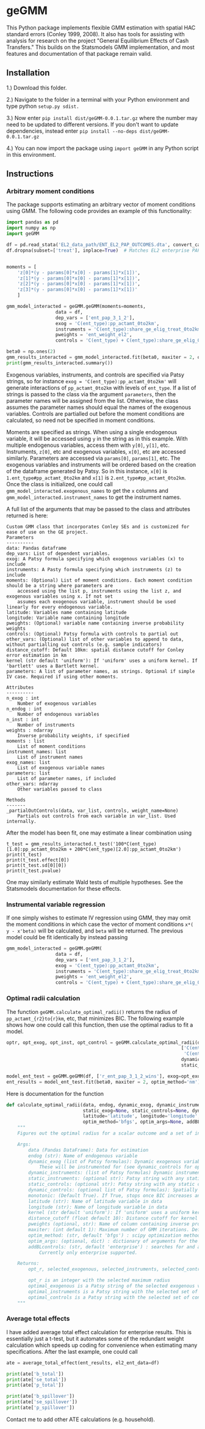 # geGMM 

This Python package implements flexible GMM estimation with spatial HAC standard errors (Conley 1999, 2008). It also has tools for assisting with analysis for research on the project "General Equilibrium Effects of Cash Transfers." This builds on the Statsmodels GMM implementation, and most features and documentation of that package remain valid.

## Installation 

1.) Download this folder. 

2.) Navigate to the folder in a terminal with your Python environment and type python `setup.py sdist.` 

3.) Now enter `pip install dist/geGMM-0.0.1.tar.gz` where the number may need to be updated to different versions. If you don't want to update dependencies, instead enter `pip install --no-deps dist/geGMM-0.0.1.tar.gz`

4.) You can now import the package using `import geGMM` in any Python script in this environment. 

## Instructions 

### Arbitrary moment conditions 

The package supports estimating an arbitrary vector of moment conditions using GMM. The following code provides an example of this functionality: 

```python
import pandas as pd
import numpy as np 
import geGMM

df = pd.read_stata('EL2_data_path/ENT_EL2_PAP_OUTCOMES.dta', convert_categoricals=False)
df.dropna(subset=['treat'], inplace=True)  # Matches EL2 enterprise PAP analysis 


moments = [
    'z[0]*(y - params[0]*x[0] - params[1]*x[1])',
    'z[1]*(y - params[0]*x[0] - params[1]*x[1])',
    'z[2]*(y - params[0]*x[0] - params[1]*x[1])',
    'z[3]*(y - params[0]*x[0] - params[1]*x[1])'
    ]

gmm_model_interacted = geGMM.geGMM(moments=moments, 
                  data = df, 
                  dep_vars = ['ent_pap_3_1_2'],
                  exog = 'C(ent_type):pp_actamt_0to2km', 
                  instruments = 'C(ent_type):share_ge_elig_treat_0to2km + C(ent_type):share_ge_elig_treat_0to2km:share_ge_elig_0to2km',
                  pweights = 'ent_weight_el2',
                  controls = 'C(ent_type) + C(ent_type):share_ge_elig_0to2km + C(wave)')

beta0 = np.ones(2)
gmm_results_interacted = gmm_model_interacted.fit(beta0, maxiter = 2, optim_method='nm')  # Just identified so just want one-step
print(gmm_results_interacted.summary())

```

Exogenous variables, instruments, and controls are specified via Patsy strings, so for instance `exog = 'C(ent_type):pp_actamt_0to2km'` will generate interactions of `pp_actamt_0to2km` with levels of `ent_type`. If a list of strings is passed to the class via the argument `parameters`, then the parameter names will be assigned from the list. Otherwise, the class assumes the parameter names should equal the names of the exogenous variables. Controls are partialled out before the moment conditions are calculated, so need not be specified in moment conditions. 

Moments are specified as strings. When using a single endogenous variable, it will be accessed using `y` in the string as in this example. With multiple endogenous variables, access them with `y[0]`, `y[1]`, etc. Instruments, `z[0]`, etc and exogenous variables, `x[0]`, etc are accessed similarly. Parameters are accessed via `params[0]`, `params[1]`, etc. The exogenous variables and instruments will be ordered based on the creation of the dataframe generated by Patsy. So in this instance, `x[0]` is `1.ent_type#pp_actamt_0to2km` and `x[1]` is `2.ent_type#pp_actamt_0to2km`. Once the class is initialized, one could call `gmm_model_interacted.exogenous_names` to get the `x` columns and `gmm_model_interacted.instrument_names` to get the instrument names. 

A full list of the arguments that may be passed to the class and attributes returned is here: 

```
Custom GMM class that incorporates Conley SEs and is customized for ease of use on the GE project.
Parameters
----------
data: Pandas dataframe 
dep_vars: List of dependent variables.  
exog: A Patsy formula specifying which exogenous variables (x) to include 
instruments: A Pasty formula specifying which instruments (z) to include 
moments: (Optional) List of moment conditions. Each moment condition should be a string where parameters are 
    accessed using the list p, instruments using the list z, and exogenous variables using x. If not set 
    assumes each exogenous variable, instrument should be used linearly for every endogenous variable.
latitude: Variables name containing latitude 
longitude: Variable name containing longitude 
pweights: (Optional) variable name containing inverse probability weights  
controls: (Optional) Patsy formula with controls to partial out 
other_vars: (Optional) list of other variables to append to data, without partialling out controls (e.g. sample indicators)
distance_cutoff: Default 10km: spatial distance cutoff for Conley error estimation in km
kernel (str default 'uniform'): If 'uniform' uses a uniform kernel. If 'bartlett' uses a Bartlett kernel. 
parameters: A list of parameter names, as strings. Optional if simple IV case. Required if using other moments.

Attributes
----------
n_exog : int
    Number of exogenous variables
n_endog : int
    Number of endogenous variables
n_inst : int 
    Number of instruments 
weights : ndarray
    Inverse probability weights, if specified 
moments : list
    List of moment conditions
instrument_names: list 
    List of instrument names
exog_names: list 
    List of exogenous variable names
parameters: list 
    List of parameter names, if included
other_vars: ndarray
    Other variables passed to class

Methods
-------
_partialOutControls(data, var_list, controls, weight_name=None)
    Partials out controls from each variable in var_list. Used internally.
```

After the model has been fit, one may estimate a linear combination using 

```
t_test = gmm_results_interacted.t_test('100*C(ent_type)[1.0]:pp_actamt_0to2km + 200*C(ent_type)[2.0]:pp_actamt_0to2km')
print(t_test) 
print(t_test.effect[0])
print(t_test.sd[0][0])
print(t_test.pvalue)
```

One may similarly estimate Wald tests of multiple hypotheses. See the Statsmodels documentation for these effects. 

### Instrumental variable regression 

If one simply wishes to estimate IV regression using GMM, they may omit the moment conditions in which case the vector of moment conditions `x*( y - x'beta)` will be calculated, and `beta` will be returned. The previous model could be fit identically by instead passing

```python
gmm_model_interacted = geGMM.geGMM( 
                  data = df, 
                  dep_vars = ['ent_pap_3_1_2'],
                  exog = 'C(ent_type):pp_actamt_0to2km', 
                  instruments = 'C(ent_type):share_ge_elig_treat_0to2km + C(ent_type):share_ge_elig_treat_0to2km:share_ge_elig_0to2km',
                  pweights = 'ent_weight_el2',
                  controls = 'C(ent_type) + C(ent_type):share_ge_elig_0to2km + C(wave)')
```

### Optimal radii calculation 

The function `geGMM.calculate_optimal_radii()` returns the radius of `pp_actamt_{r2}to{r}km`, etc, that minimizes BIC. The following example shows how one could call this function, then use the optimal radius to fit a model. 

```python
optr, opt_exog, opt_inst, opt_control = geGMM.calculate_optimal_radii(df, 'r_ent_pap_3_3_4_PPP_wins', ['C(ent_type):pp_actamt_{}to{}km'], 
                                                                ['C(ent_type):share_ge_elig_treat_{}to{}km',
                                                                 'C(ent_type):share_ge_elig_treat_{}to{}km:share_ge_elig_{}to{}km'], 
                                                                dynamic_controls = ['C(ent_type):share_ge_elig_{}to{}km'],
                                                                static_controls='C(ent_type) + C(wave)', pweights='ent_weight_el2')

model_ent_test = geGMM.geGMM(df, ['r_ent_pap_3_1_2_wins'], exog=opt_exog, instruments=opt_inst, controls=opt_control, pweights='ent_weight_el2')
ent_results = model_ent_test.fit(beta0, maxiter = 2, optim_method='nm')
```

Here is documentation for the function 

```python
def calculate_optimal_radii(data, endog, dynamic_exog, dynamic_instruments, static_instruments=None, 
                            static_exog=None, static_controls=None, dynamic_controls=None, monotonic=True,
                            latitude='latitude', longitude='longitude', kernel='uniform', distance_cutoff=10, pweights=None, maxiter=1,
                            optim_method='bfgs', optim_args=None, addBLcontrols='enterprise'):
    """
    Figures out the optimal radius for a scalar outcome and a set of instruments by minimizing BIC. Only supports a single outcome.

    Args: 
        data (Pandas DataFrame): Data for estimation 
        endog (str): Name of endogenous variable 
        dynamic_exog (list of Patsy formulas): Dynamic exogenous variables in form of var_{}to{}km, where {} and {} will be filled with r-2 r km in loop. 
            These will be instrumented for (see dynamic_controls for optional controls)
        dynamic_instruments: (list of Patsy formulas) Dynamic instruments in form of var_{}to{}km, where {} and {} will be filled with r-2 r km in loop
        static_instruments: (optional str): Patsy string with any static instruments to include 
        static_controls: (optional str): Patsy string with any static controls (e.g. FEs) to include 
        dynamic_controls: (optional list of Patsy formulas): Spatially varying controls specified as Patsys formulas of var_{}to{}km, where {} and {} will be filled with r-2 r km in loop
        monotonic: (Default True). If True, stops once BIC increases and returns the prior value. Faster but less robust. 
        latitude (str): Name of latitude variable in data 
        longitude (str): Name of longitude variable in data
        kernel (str default 'uniform'): If 'uniform' uses a uniform kernel. If 'bartlett' uses a Bartlett kernel. If 'pos_def' uses (1 - dist/dist_cutoff)^2 to ensure positive definite covariance. 
        distance_cutoff (float default 10): Distance cutoff for kernel in km 
        pweights (optional, str): Name of column containing inverse probability weights in data 
        maxiter: (int default 1): Maximum number of GMM iterations. Default is 1, but if using 2 step GMM performance is better with set to 2.
        optim_method: (str, default 'bfgs') : scipy optimization method. bfgs is default for speed, 'nm' is more robust but slower. 
        optim_args: (optional, dict) : dictionary of arguments for the optimization algorithm (e.g. increase max iterations)
        addBLcontrols: (str, default 'enterprise') : searches for and adds BL controls if available. Default is to add enterprise BL controls.
            Currently only enterprise supported.

    Returns:
        opt_r, selected_exogenous, selected_instruments, selected_controls 

        opt_r is an integer with the selected maximum radius 
        optimal_exogenous is a Patsy string of the selected exogenous variables 
        optimal_instruments is a Patsy string with the selected set of instruments 
        optimal_controls is a Patsy string with the selected set of controls 
    """
```

### Average total effects 

I have added average total effect calculation for enterprise results. This is essentially just a t-test, but it automates some of the redundant weight calculation which speeds up coding for convenience when estimating many specifications. After the last example, one could call 

```python
ate = average_total_effect(ent_results, el2_ent_data=df)

print(ate['b_total'])
print(ate['se_total'])
print(ate['p_total'])

print(ate['b_spillover'])
print(ate['se_spillover'])
print(ate['p_spillover'])

```

Contact me to add other ATE calculations (e.g. household). 
